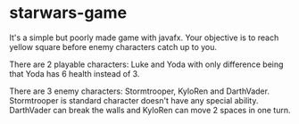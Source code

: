 # starwars-game

It's a simple but poorly made game with javafx. Your objective is to reach yellow square before enemy characters catch up to you.

There are 2 playable characters: Luke and Yoda with only difference being that Yoda has 6 health instead of 3.

There are 3 enemy characters: Stormtrooper, KyloRen and DarthVader. Stormtrooper is standard character doesn't have any special ability. DarthVader can break the walls and KyloRen can move 2 spaces in one turn.
